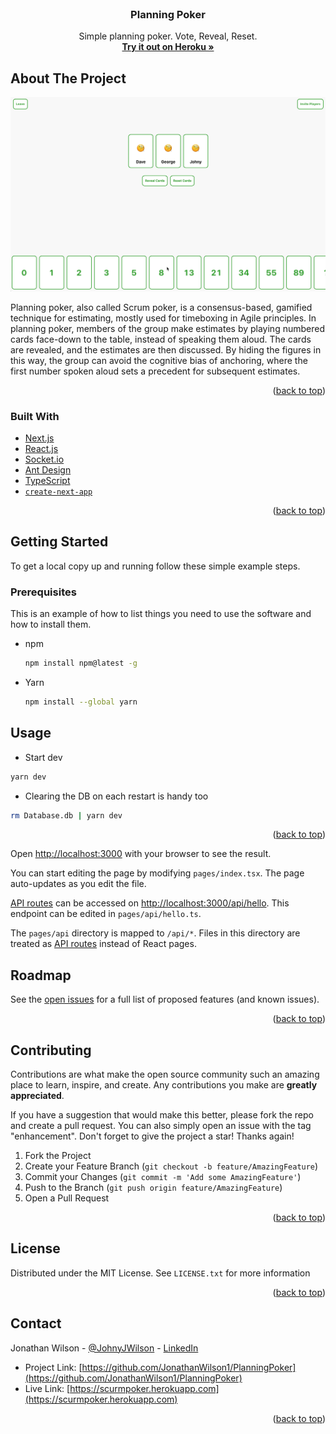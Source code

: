 <div id="top"></div>
<!-- PROJECT SHIELDS -->
<!--
*** I'm using markdown "reference style" links for readability.
*** Reference links are enclosed in brackets [ ] instead of parentheses ( ).
*** See the bottom of this document for the declaration of the reference variables
*** for contributors-url, forks-url, etc. This is an optional, concise syntax you may use.
*** https://www.markdownguide.org/basic-syntax/#reference-style-links
-->

<!-- PROJECT LOGO -->
<br />
<div align="center">
  <h3 align="center">Planning Poker</h3>

  <p align="center">
    Simple planning poker. Vote, Reveal, Reset.
    <br />
    <a href="https://scurmpoker.herokuapp.com"><strong>Try it out on Heroku »</strong></a>
  </p>
</div>


<!-- ABOUT THE PROJECT -->
## About The Project

[![Product Name Screen Shot][product-screenshot]](https://scurmpoker.herokuapp.com)

Planning poker, also called Scrum poker, is a consensus-based, gamified technique for estimating, mostly used for timeboxing in Agile principles. In planning poker, members of the group make estimates by playing numbered cards face-down to the table, instead of speaking them aloud. The cards are revealed, and the estimates are then discussed. By hiding the figures in this way, the group can avoid the cognitive bias of anchoring, where the first number spoken aloud sets a precedent for subsequent estimates.

<p align="right">(<a href="#top">back to top</a>)</p>



### Built With

* [Next.js](https://nextjs.org/)
* [React.js](https://reactjs.org/)
* [Socket.io](https://socket.io)
* [Ant Design](https://ant.design)
* [TypeScript](https://www.typescriptlang.org)
* [`create-next-app`](https://github.com/vercel/next.js/tree/canary/packages/create-next-app)

<p align="right">(<a href="#top">back to top</a>)</p>

<!-- GETTING STARTED -->
## Getting Started

To get a local copy up and running follow these simple example steps.

### Prerequisites

This is an example of how to list things you need to use the software and how to install them.
* npm
  ```sh
  npm install npm@latest -g
  ```
* Yarn
  ```sh
  npm install --global yarn
  ```

<!-- USAGE EXAMPLES -->
## Usage

* Start dev
```sh
yarn dev
```

* Clearing the DB on each restart is handy too
```sh
rm Database.db | yarn dev
```

<p align="right">(<a href="#top">back to top</a>)</p>

Open [http://localhost:3000](http://localhost:3000) with your browser to see the result.

You can start editing the page by modifying `pages/index.tsx`. The page auto-updates as you edit the file.

[API routes](https://nextjs.org/docs/api-routes/introduction) can be accessed on [http://localhost:3000/api/hello](http://localhost:3000/api/hello). This endpoint can be edited in `pages/api/hello.ts`.

The `pages/api` directory is mapped to `/api/*`. Files in this directory are treated as [API routes](https://nextjs.org/docs/api-routes/introduction) instead of React pages.

<!-- ROADMAP -->
## Roadmap

See the [open issues](https://github.com/JonathanWilson1/PlanningPoker/issues) for a full list of proposed features (and known issues).

<p align="right">(<a href="#top">back to top</a>)</p>



<!-- CONTRIBUTING -->
## Contributing

Contributions are what make the open source community such an amazing place to learn, inspire, and create. Any contributions you make are **greatly appreciated**.

If you have a suggestion that would make this better, please fork the repo and create a pull request. You can also simply open an issue with the tag "enhancement".
Don't forget to give the project a star! Thanks again!

1. Fork the Project
2. Create your Feature Branch (`git checkout -b feature/AmazingFeature`)
3. Commit your Changes (`git commit -m 'Add some AmazingFeature'`)
4. Push to the Branch (`git push origin feature/AmazingFeature`)
5. Open a Pull Request

<p align="right">(<a href="#top">back to top</a>)</p>



<!-- LICENSE -->
## License

Distributed under the MIT License. See `LICENSE.txt` for more information

<p align="right">(<a href="#top">back to top</a>)</p>


<!-- CONTACT -->
## Contact

Jonathan Wilson - [@JohnyJWilson](https://twitter.com/JohnyJWilson) - [LinkedIn](https://www.linkedin.com/in/jonathanwilson0/)

* Project Link: [https://github.com/JonathanWilson1/PlanningPoker](https://github.com/JonathanWilson1/PlanningPoker)
* Live Link: [https://scurmpoker.herokuapp.com](https://scurmpoker.herokuapp.com)


<p align="right">(<a href="#top">back to top</a>)</p>


<!-- MARKDOWN LINKS & IMAGES -->
<!-- https://www.markdownguide.org/basic-syntax/#reference-style-links -->
[product-screenshot]: demo.gif
